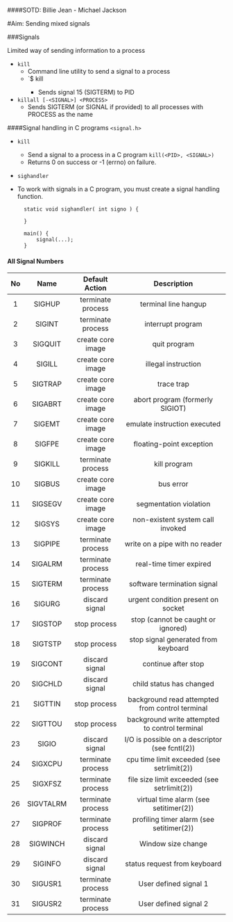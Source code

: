 ####SOTD: Billie Jean - Michael Jackson

#Aim: Sending mixed signals

###Signals

Limited way of sending information to a process

- `kill`
  - Command line utility to send a signal to a process
  - `$ kill <PID>
	- Sends signal 15 (SIGTERM) to PID
- `killall [-<SIGNAL>] <PROCESS>`
  - Sends SIGTERM (or SIGNAL if provided) to all processes with PROCESS as the name

####Signal handling in C programs `<signal.h>`

- `kill`
  - Send a signal to a process in a C program
	`kill(<PID>, <SIGNAL>)`
  - Returns 0 on success or -1 (errno) on failure.

- `sighandler`
- To work with signals in a C program, you must create a signal handling function.

		static void sighandler( int signo ) {
			
		}

		main() {
			signal(...);
		}

#### All Signal Numbers

  |  No |   Name   |      Default Action   |    Description |
  |:---:|:--------:|:---------------------:|:--------------:|
  |  1  | SIGHUP   |    terminate process  |  terminal line hangup|
  |  2  | SIGINT   |   terminate process   | interrupt program|
  |  3  | SIGQUIT  |   create core image   | quit program|
  |  4  | SIGILL   |   create core image   |    illegal instruction|
  |  5  | SIGTRAP  |   create core image   |   trace trap|
  |  6  | SIGABRT  |  create core image    |  abort program (formerly SIGIOT)|
  |  7  | SIGEMT   |   create core image   | emulate instruction executed|
  |  8  | SIGFPE   |  create core image    |floating-point exception|
  |  9  | SIGKILL  |  terminate process    |    kill program|
  |  10 | SIGBUS   |  create core image   |   bus error|
  |  11 | SIGSEGV  |  create core image  |  segmentation violation|
  |  12 | SIGSYS   |  create core image   | non-existent system call invoked|
  |  13 | SIGPIPE  |  terminate process    |write on a pipe with no reader|
  |  14 | SIGALRM  |  terminate process|    real-time timer expired|
  |  15 | SIGTERM  |  terminate process |   software termination signal|
  |  16 | SIGURG   |     discard signal     |  urgent condition present on socket|
  |  17 | SIGSTOP  |    stop process        | stop (cannot be caught or ignored)|
  |  18 | SIGTSTP  |   stop process         |stop signal generated from keyboard|
  |  19 | SIGCONT  |  discard signal|       continue after stop|
  |  20 | SIGCHLD  | discard signal |      child status has changed|
  |  21 | SIGTTIN  |stop process    |     background read attempted from control terminal|
  |  22 | SIGTTOU  |      stop process     |    background write attempted to control terminal|
  |  23 | SIGIO    |     discard signal    |   I/O is possible on a descriptor (see fcntl(2))|
  |  24 | SIGXCPU  |    terminate process  |  cpu time limit exceeded (see setrlimit(2))|
  |  25 | SIGXFSZ  |   terminate process   | file size limit exceeded (see setrlimit(2))|
  |  26 | SIGVTALRM|  terminate process    |virtual time alarm (see setitimer(2))|
  |  27 | SIGPROF  | terminate process|    profiling timer alarm (see setitimer(2))|
  |  28 | SIGWINCH |     discard signal    |   Window size change|
  |  29 | SIGINFO  |  discard signal       |status request from keyboard|
  |  30 | SIGUSR1  |   terminate process   | User defined signal 1|
  |  31 | SIGUSR2  |  terminate process    |User defined signal 2|
